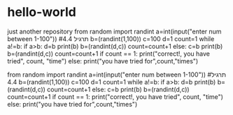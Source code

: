 # hello-world
just another repository
from random import randint
a=int(input("enter num between 1-100"))      #תרגיל 4.4
b=(randint(1,100))
c=100
d=1
count=1
while a!=b:
    if a>b:
        d=b
        print(b)
        b=(randint(d,c))
        count=count+1
    else:
        c=b
        print(b)
        b=(randint(d,c))
        count=count+1
if count == 1:
    print("correct!, you have tried", count, "time")
else:
    print("you have tried for",count,"times")


from random import randint
a=int(input("enter num between 1-100"))      #תרגיל 4.4
b=(randint(1,100))
c=100
d=1
count=1
while a!=b:
    if a>b:
        d=b
        print(b)
        b=(randint(d,c))
        count=count+1
    else:
        c=b
        print(b)
        b=(randint(d,c))
        count=count+1
if count == 1:
    print("correct!, you have tried", count, "time")
else:
    print("you have tried for",count,"times")
   
